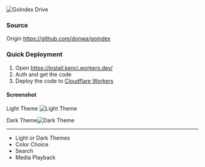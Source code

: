 
![GoIndex Drive](https://raw.githubusercontent.com/kulokenci/goindex-drive/master/go-drive-logo.png)

### Source
Origin https://github.com/donwa/goindex

### Quick Deployment
1. Open https://install.kenci.workers.dev/
2. Auth and get the code
3. Deploy the code to [Cloudflare Workers](https://www.cloudflare.com/)

#### Screenshot
Light Theme
![Light Theme](https://raw.githubusercontent.com/kulokenci/goindex-drive/master/screenshot/material-light.png)

Dark Theme![Dark Theme](https://raw.githubusercontent.com/kulokenci/goindex-drive/master/screenshot/material-dark.png)

---
- Light or Dark Themes
- Color Choice
- Search
- Media Playback